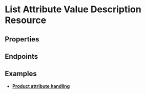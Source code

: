 # List Attribute Value Description Resource

## Properties

<ResourceProperties :resource="'list_attribute_value_description'" :lang="'en'"/>

<ResourceScopes :resource="'list_attribute_value_description'"/>

## Endpoints

[//]: <> (GET ENDPOINT)
<ResourceEndpoint :resource="'list_attribute_value_description'" :endpoint="'get'" :lang="'en'">

<template v-slot:responseJSON>

<<< @/docs/fixtures/api/list_attribute_value_description/response/json/get_id.json

</template>

<template v-slot:responseXML>

<<< @/docs/fixtures/api/list_attribute_value_description/response/xml/get_id.xml

</template>

</ResourceEndpoint>

[//]: <> (GETCOLLECTION ENDPOINT)
<ResourceEndpoint :resource="'list_attribute_value_description'" :endpoint="'getCollection'" :lang="'en'">

<template v-slot:responseJSON>

<<< @/docs/fixtures/api/list_attribute_value_description/response/json/get_page.json

</template>

<template v-slot:responseXML>

<<< @/docs/fixtures/api/list_attribute_value_description/response/xml/get_page.xml

</template>

</ResourceEndpoint>

[//]: <> (POST ENDPOINT)
<ResourceEndpoint :resource="'list_attribute_value_description'" :endpoint="'post'" :lang="'en'">

<template v-slot:request>

<<< @/docs/fixtures/api/list_attribute_value_description/request/post.json

</template>

<template v-slot:responseJSON>

<<< @/docs/fixtures/api/list_attribute_value_description/response/json/get_id.json

</template>

<template v-slot:responseXML>

<<< @/docs/fixtures/api/list_attribute_value_description/response/xml/get_id.xml

</template>

</ResourceEndpoint>

[//]: <> (PUT ENDPOINT)
<ResourceEndpoint :resource="'list_attribute_value_description'" :endpoint="'put'" :lang="'en'">

<template v-slot:request>

<<< @/docs/fixtures/api/list_attribute_value_description/request/put.json

</template>

<template v-slot:responseJSON>

<<< @/docs/fixtures/api/list_attribute_value_description/response/json/get_id.json

</template>

<template v-slot:responseXML>

<<< @/docs/fixtures/api/list_attribute_value_description/response/xml/get_id.xml

</template>

</ResourceEndpoint>

[//]: <> (DELETE ENDPOINT)
<ResourceEndpoint :resource="'list_attribute_value_description'" :endpoint="'delete'" :lang="'en'"/>

## Examples
- [**Product attribute handling**](../development/api-examples/08_product_attribute_handling.md)
